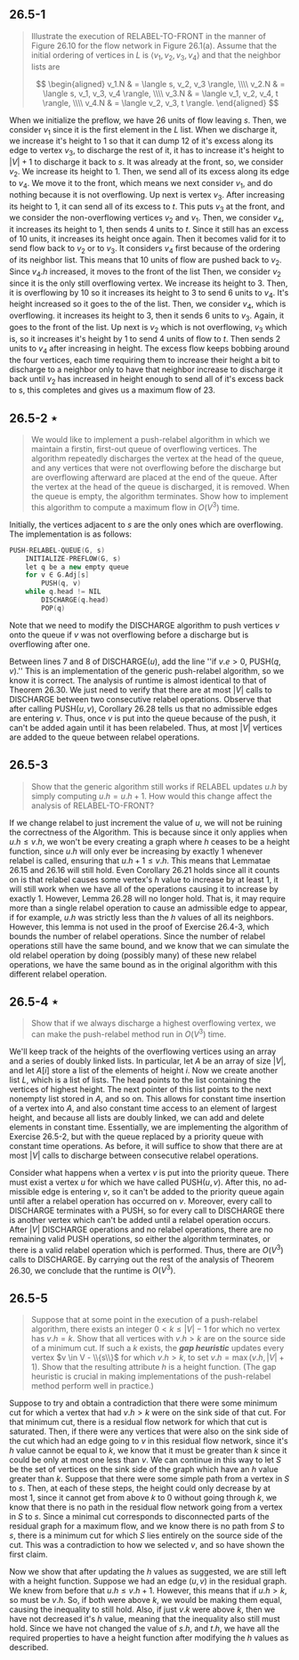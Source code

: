 ## 26.5-1

> Illustrate the execution of $\text{RELABEL-TO-FRONT}$ in the manner of Figure 26.10 for the flow network in Figure 26.1(a). Assume that the initial ordering of vertices in $L$ is $\langle v_1, v_2, v_3, v_4 \rangle$ and that the neighbor lists are
>
> $$
> \begin{aligned}
> v_1.N & = \langle s, v_2, v_3 \rangle, \\\\
> v_2.N & = \langle s, v_1, v_3, v_4 \rangle, \\\\
> v_3.N & = \langle v_1, v_2, v_4, t \rangle, \\\\
> v_4.N & = \langle v_2, v_3, t \rangle.
> \end{aligned}
> $$

When we initialize the preflow, we have $26$ units of flow leaving $s$. Then, we consider $v_1$ since it is the first element in the $L$ list. When we discharge it, we increase it's height to $1$ so that it can dump $12$ of it's excess along its edge to vertex $v_3$, to discharge the rest of it, it has to increase it's height to $|V| + 1$ to discharge it back to $s$. It was already at the front, so, we consider $v_2$. We increase its height to $1$. Then, we send all of its excess along its edge to $v_4$. We move it to the front, which means we next consider $v_1$, and do nothing because it is not overflowing. Up next is vertex $v_3$. After increasing its height to $1$, it can send all of its excess to $t$. This puts $v_3$ at the front, and we consider the non-overflowing vertices $v_2$ and $v_1$. Then, we consider $v_4$, it increases its height to $1$, then sends $4$ units to $t$. Since it still has an excess of $10$ units, it increases its height once again. Then it becomes valid for it to send flow back to $v_2$ or to $v_3$. It considers $v_4$ first because of the ordering of its neighbor list. This means that $10$ units of flow are pushed back to $v_2$. Since $v_4.h$ increased, it moves to the front of the list Then, we consider $v_2$ since it is the only still overflowing vertex. We increase its height to $3$. Then, it is overflowing by $10$ so it increases its height to $3$ to send $6$ units to $v_4$. It's height increased so it goes to the  of the list. Then, we consider $v_4$, which is overflowing. it increases its height to $3$, then it sends $6$ units to $v_3$. Again, it goes to the front of the list. Up next is $v_2$ which is not overflowing, $v_3$ which is, so it increases it's height by $1$ to send $4$ units of flow to $t$. Then sends $2$ units to $v_4$ after increasing in height. The excess flow keeps bobbing around the four vertices, each time requiring them to increase their height a bit to discharge to a neighbor only to have that neighbor increase to discharge it back until $v_2$ has increased in height enough to send all of it's excess back to s, this completes and gives us a maximum flow of $23$.

## 26.5-2 $\star$

> We would like to implement a push-relabel algorithm in which we maintain a firstin, first-out queue of overflowing vertices. The algorithm repeatedly discharges the vertex at the head of the queue, and any vertices that were not overflowing before the discharge but are overflowing afterward are placed at the end of the queue. After the vertex at the head of the queue is discharged, it is removed. When the queue is empty, the algorithm terminates. Show how to implement this algorithm to compute a maximum flow in $O(V^3)$ time.

Initially, the vertices adjacent to $s$ are the only ones which are overflowing. The implementation is as follows:

```cpp
PUSH-RELABEL-QUEUE(G, s)
    INITIALIZE-PREFLOW(G, s)
    let q be a new empty queue
    for v ∈ G.Adj[s]
        PUSH(q, v)
    while q.head != NIL
        DISCHARGE(q.head)
        POP(q)
```

Note that we need to modify the $\text{DISCHARGE}$ algorithm to push vertices $v$ onto the queue if $v$ was not overflowing before a discharge but is overflowing after one.

Between lines 7 and 8 of $\text{DISCHARGE}(u)$, add the line ''if $v.e > 0$, $\text{PUSH}(q, v)$.'' This is an implementation of the generic push-relabel algorithm, so we know it is correct. The analysis of runtime is almost identical to that of Theorem 26.30. We just need to verify that there are at most $|V|$ calls to $\text{DISCHARGE}$ between two consecutive relabel operations. Observe that after calling $\text{PUSH}(u, v)$, Corollary 26.28 tells us that no admissible edges are entering $v$. Thus, once $v$ is put into the queue because of the push, it can't be added again until it has been relabeled. Thus, at most $|V|$ vertices are added to the queue between relabel operations.

## 26.5-3

> Show that the generic algorithm still works if $\text{RELABEL}$ updates $u.h$ by simply computing $u.h = u.h + 1$. How would this change affect the analysis of $\text{RELABEL-TO-FRONT}$?

If we change relabel to just increment the value of $u$, we will not be ruining the correctness of the Algorithm. This is because since it only applies when $u.h \le v.h$, we won't be every creating a graph where $h$ ceases to be a height function, since $u.h$ will only ever be increasing by exactly $1$ whenever relabel is called, ensuring that $u.h + 1 \le v.h$. This means that Lemmatae 26.15 and 26.16 will still hold. Even Corollary 26.21 holds since all it counts on is that relabel causes some vertex's $h$ value to increase by at least $1$, it will still work when we have all of the operations causing it to increase by exactly $1$. However, Lemma 26.28 will no longer hold. That is, it may require more than a single relabel operation to cause an admissible edge to appear, if for example, $u.h$ was strictly less than the $h$ values of all its neighbors. However, this lemma is not used in the proof of Exercise 26.4-3, which bounds the number of relabel operations. Since the number of relabel operations still have the same bound, and we know that we can simulate the old relabel operation by doing (possibly many) of these new relabel operations, we have the same bound as in the original algorithm with this different relabel operation.

## 26.5-4 $\star$

> Show that if we always discharge a highest overflowing vertex, we can make the push-relabel method run in $O(V^3)$ time.

We'll keep track of the heights of the overflowing vertices using an array and a series of doubly linked lists. In particular, let $A$ be an array of size $|V|$, and let $A[i]$ store a list of the elements of height $i$. Now we create another list $L$, which is a list of lists. The head points to the list containing the vertices of highest height. The next pointer of this list points to the next nonempty list stored in $A$, and so on. This allows for constant time insertion of a vertex into $A$, and also constant time access to an element of largest height, and because all lists are doubly linked, we can add and delete elements in constant time. Essentially, we are implementing the algorithm of Exercise 26.5-2, but with the queue replaced by a priority queue with constant time operations. As before, it will suffice to show that there are at most $|V|$ calls to discharge between consecutive relabel operations.

Consider what happens when a vertex $v$ is put into the priority queue. There must exist a vertex $u$ for which we have called $\text{PUSH}(u, v)$. After this, no ad- missible edge is entering $v$, so it can't be added to the priority queue again until after a relabel operation has occurred on $v$. Moreover, every call to $\text{DISCHARGE}$ terminates with a $\text{PUSH}$, so for every call to $\text{DISCHARGE}$ there is another vertex which can't be added until a relabel operation occurs. After $|V|$ $\text{DISCHARGE}$ operations and no relabel operations, there are no remaining valid $\text{PUSH}$ operations, so either the algorithm terminates, or there is a valid relabel operation which is performed. Thus, there are $O(V^3)$ calls to $\text{DISCHARGE}$. By carrying out the rest of the analysis of Theorem 26.30, we conclude that the runtime is $O(V^3)$.

## 26.5-5

> Suppose that at some point in the execution of a push-relabel algorithm, there exists an integer $0 < k \le |V| - 1$ for which no vertex has $v.h = k$. Show that all vertices with $v.h > k$ are on the source side of a minimum cut. If such a $k$ exists, the ***gap heuristic*** updates every vertex $v \in V - \\{s\\}$ for which $v.h > k$, to set $v.h = \max(v.h, |V| + 1)$. Show that the resulting attribute $h$ is a height function. (The gap heuristic is crucial in making implementations of the push-relabel method perform well in practice.)

Suppose to try and obtain a contradiction that there were some minimum cut for which a vertex that had $v.h > k$ were on the sink side of that cut. For that minimum cut, there is a residual flow network for which that cut is saturated. Then, if there were any vertices that were also on the sink side of the cut which had an edge going to $v$ in this residual flow network, since it's $h$ value cannot be equal to $k$, we know that it must be greater than $k$ since it could be only at most one less than $v$. We can continue in this way to let $S$ be the set of vertices on the sink side of the graph which have an $h$ value greater than $k$. Suppose that there were some simple path from a vertex in $S$ to $s$. Then, at each of these steps, the height could only decrease by at most $1$, since it cannot get from above $k$ to $0$ without going through $k$, we know that there is no path in the residual flow network going from a vertex in $S$ to $s$. Since a minimal cut corresponds to disconnected parts of the residual graph for a maximum flow, and we know there is no path from $S$ to $s$, there is a minimum cut for which $S$ lies entirely on the source side of the cut. This was a contradiction to how we selected $v$, and so have shown the first claim.

Now we show that after updating the $h$ values as suggested, we are still left with a height function. Suppose we had an edge $(u, v)$ in the residual graph. We knew from before that $u.h \le v.h + 1$. However, this means that if $u.h > k$, so must be $v.h$. So, if both were above $k$, we would be making them equal, causing the inequality to still hold. Also, if just $v.k$ were above $k$, then we have not decreased it's $h$ value, meaning that the inequality also still must hold. Since we have not changed the value of $s.h$, and $t.h$, we have all the required properties to have a height function after modifying the $h$ values as described.
